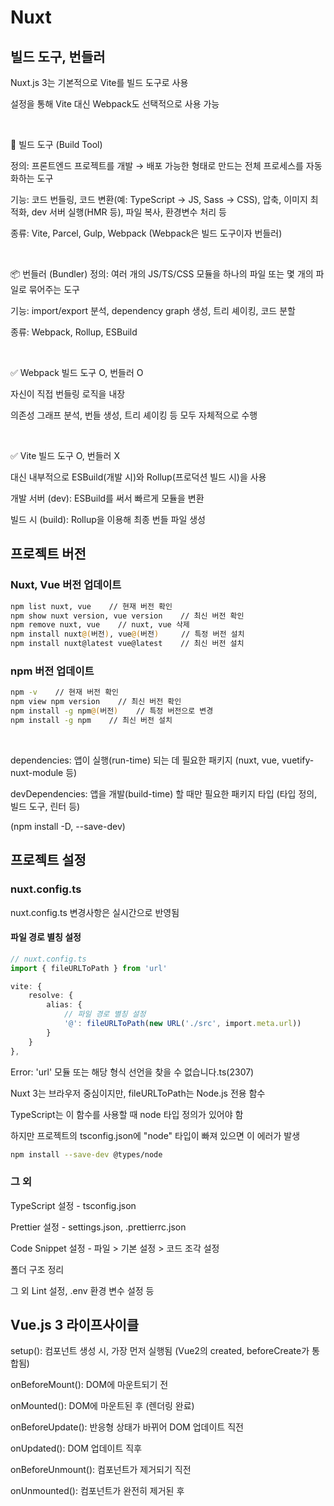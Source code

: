 # Nuxt

## 빌드 도구, 번들러

Nuxt.js 3는 기본적으로 Vite를 빌드 도구로 사용

설정을 통해 Vite 대신 Webpack도 선택적으로 사용 가능

<br>

🔧 빌드 도구 (Build Tool)

정의: 프론트엔드 프로젝트를 개발 → 배포 가능한 형태로 만드는 전체 프로세스를 자동화하는 도구

기능:
코드 번들링, 코드 변환(예: TypeScript → JS, Sass → CSS), 압축, 이미지 최적화, dev 서버 실행(HMR 등), 파일 복사, 환경변수 처리 등

종류: Vite, Parcel, Gulp, Webpack (Webpack은 빌드 도구이자 번들러)

<br>

📦 번들러 (Bundler)
정의: 여러 개의 JS/TS/CSS 모듈을 하나의 파일 또는 몇 개의 파일로 묶어주는 도구

기능: import/export 분석, dependency graph 생성, 트리 셰이킹, 코드 분할

종류: Webpack, Rollup, ESBuild

<br>

✅ Webpack
빌드 도구 O, 번들러 O

자신이 직접 번들링 로직을 내장

의존성 그래프 분석, 번들 생성, 트리 셰이킹 등 모두 자체적으로 수행

<br>

✅ Vite
빌드 도구 O, 번들러 X

대신 내부적으로 ESBuild(개발 시)와 Rollup(프로덕션 빌드 시)을 사용

개발 서버 (dev): ESBuild를 써서 빠르게 모듈을 변환

빌드 시 (build): Rollup을 이용해 최종 번들 파일 생성

## 프로젝트 버전

### Nuxt, Vue 버전 업데이트

```bash
npm list nuxt, vue    // 현재 버전 확인
npm show nuxt version, vue version    // 최신 버전 확인
npm remove nuxt, vue    // nuxt, vue 삭제
npm install nuxt@(버전), vue@(버전)     // 특정 버전 설치
npm install nuxt@latest vue@latest    // 최신 버전 설치
```

### npm 버전 업데이트

```bash
npm -v    // 현재 버전 확인
npm view npm version    // 최신 버전 확인
npm install -g npm@(버전)    // 특정 버전으로 변경
npm install -g npm    // 최신 버전 설치
```

<br>

dependencies: 앱이 실행(run-time) 되는 데 필요한 패키지 (nuxt, vue, vuetify-nuxt-module 등)

devDependencies: 앱을 개발(build-time) 할 때만 필요한 패키지 타입 (타입 정의, 빌드 도구, 린터 등)

(npm install -D, --save-dev)

## 프로젝트 설정

### nuxt.config.ts

nuxt.config.ts 변경사항은 실시간으로 반영됨

#### 파일 경로 별칭 설정

```typescript
// nuxt.config.ts
import { fileURLToPath } from 'url'

vite: {
    resolve: {
        alias: {
            // 파일 경로 별칭 설정
            '@': fileURLToPath(new URL('./src', import.meta.url))
        }
    }
},

```

Error: 'url' 모듈 또는 해당 형식 선언을 찾을 수 없습니다.ts(2307)

Nuxt 3는 브라우저 중심이지만, fileURLToPath는 Node.js 전용 함수

TypeScript는 이 함수를 사용할 때 node 타입 정의가 있어야 함

하지만 프로젝트의 tsconfig.json에 "node" 타입이 빠져 있으면 이 에러가 발생

```bash
npm install --save-dev @types/node
```

### 그 외

TypeScript 설정 - tsconfig.json

Prettier 설정 - settings.json, .prettierrc.json

Code Snippet 설정 - 파일 > 기본 설정 > 코드 조각 설정

폴더 구조 정리

그 외 Lint 설정, .env 환경 변수 설정 등

## Vue.js 3 라이프사이클

setup(): 컴포넌트 생성 시, 가장 먼저 실행됨 (Vue2의 created, beforeCreate가 통합됨)

onBeforeMount(): DOM에 마운트되기 전

onMounted(): DOM에 마운트된 후 (렌더링 완료)

onBeforeUpdate(): 반응형 상태가 바뀌어 DOM 업데이트 직전

onUpdated(): DOM 업데이트 직후

onBeforeUnmount(): 컴포넌트가 제거되기 직전

onUnmounted(): 컴포넌트가 완전히 제거된 후
